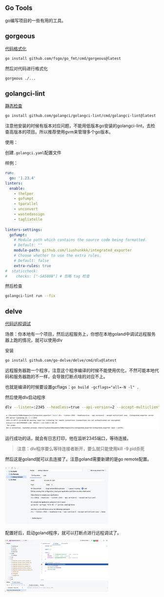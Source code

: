 ## Go Tools

go编写项目的一些有用的工具。



## gorgeous

[代码格式化](https://github.com/fsgo/go_fmt)

```sh
go install github.com/fsgo/go_fmt/cmd/gorgeous@latest
```

然后对代码进行格式化

```sh
gorgeous ./...
```



## golangci-lint

[静态检查](https://github.com/golangci/golangci-lint)

```sh
go install github.com/golangci/golangci-lint/cmd/golangci-lint@latest
```

注意他安装的时候有版本对应问题，不能用低版本go安装的golangci-lint，去检查高版本的项目。所以推荐使用gvm来管理多个go版本。

使用：

创建`.golangci.yaml`配置文件

样例：

```yml
run:
  go: '1.23.4'
linters:
  enable:
    - thelper
    - gofumpt
    - tparallel
    - unconvert
    - wastedassign
    - tagliatelle

linters-settings:
  gofumpt:
    # Module path which contains the source code being formatted.
    # Default: ""
    module-path: github.com/liushunkkk/integrated_exporter
    # Choose whether to use the extra rules.
    # Default: false
    extra-rules: true
#  staticcheck:
#    checks: ["-SA5008"] # 忽略 tag 检查
```

然后检查

```sh
golangci-lint run --fix  
```



## delve

[代码远程调试](https://github.com/go-delve/delve)

场景：你本地有一个项目，然后远程服务上，你想在本地goland中调试远程服务器上跑的情况，就可以使用dlv

安装

```sh
go install github.com/go-delve/delve/cmd/dlv@latest
```

远程服务器跑一个程序，注意这个程序编译的时候不能使用优化，不然可能本地代码和服务器跑的不一样，会导致打断点啥的对应不上。

也就是编译的时候要设置gcflags：`go build -gcflags="all=-N -l" .`

然后使用dlv启动程序

```sh
dlv --listen=:2345 --headless=true --api-version=2 --accept-multiclient exec xxx -- -a=a -b=b
```

![](./tools.assets/screenshot2024-12-20%2017.10.15.png)

运行成功的话，就会有日志打印，他在监听2345端口，等待连接。

> 注意：dlv程序要么等待连接者断开，要么就只能使用kill -9 pid杀死

然后这是goland就可以去连接了。注意goland需要新建的是go remote配置。

<img src="./tools.assets/screenshot2024-12-20%2017.03.40.png" alt="screenshot2024-12-20 17.03.40" style="zoom: 33%;" />

配置好后，启动goland程序，就可以打断点进行远程调试了。

<img src="./tools.assets/debug.png" style="zoom: 33%;" />



